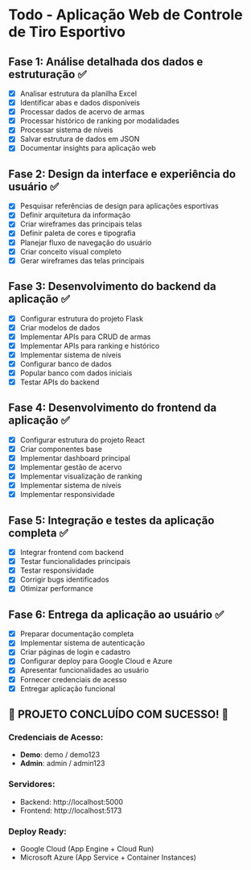 # Todo - Aplicação Web de Controle de Tiro Esportivo

## Fase 1: Análise detalhada dos dados e estruturação ✅
- [x] Analisar estrutura da planilha Excel
- [x] Identificar abas e dados disponíveis
- [x] Processar dados de acervo de armas
- [x] Processar histórico de ranking por modalidades
- [x] Processar sistema de níveis
- [x] Salvar estrutura de dados em JSON
- [x] Documentar insights para aplicação web

## Fase 2: Design da interface e experiência do usuário ✅
- [x] Pesquisar referências de design para aplicações esportivas
- [x] Definir arquitetura da informação
- [x] Criar wireframes das principais telas
- [x] Definir paleta de cores e tipografia
- [x] Planejar fluxo de navegação do usuário
- [x] Criar conceito visual completo
- [x] Gerar wireframes das telas principais

## Fase 3: Desenvolvimento do backend da aplicação ✅
- [x] Configurar estrutura do projeto Flask
- [x] Criar modelos de dados
- [x] Implementar APIs para CRUD de armas
- [x] Implementar APIs para ranking e histórico
- [x] Implementar sistema de níveis
- [x] Configurar banco de dados
- [x] Popular banco com dados iniciais
- [x] Testar APIs do backend

## Fase 4: Desenvolvimento do frontend da aplicação ✅
- [x] Configurar estrutura do projeto React
- [x] Criar componentes base
- [x] Implementar dashboard principal
- [x] Implementar gestão de acervo
- [x] Implementar visualização de ranking
- [x] Implementar sistema de níveis
- [x] Implementar responsividade

## Fase 5: Integração e testes da aplicação completa ✅
- [x] Integrar frontend com backend
- [x] Testar funcionalidades principais
- [x] Testar responsividade
- [x] Corrigir bugs identificados
- [x] Otimizar performance

## Fase 6: Entrega da aplicação ao usuário ✅
- [x] Preparar documentação completa
- [x] Implementar sistema de autenticação
- [x] Criar páginas de login e cadastro
- [x] Configurar deploy para Google Cloud e Azure
- [x] Apresentar funcionalidades ao usuário
- [x] Fornecer credenciais de acesso
- [x] Entregar aplicação funcional

## 🎯 PROJETO CONCLUÍDO COM SUCESSO! 🎯

### Credenciais de Acesso:
- **Demo**: demo / demo123
- **Admin**: admin / admin123

### Servidores:
- Backend: http://localhost:5000
- Frontend: http://localhost:5173

### Deploy Ready:
- Google Cloud (App Engine + Cloud Run)
- Microsoft Azure (App Service + Container Instances)

